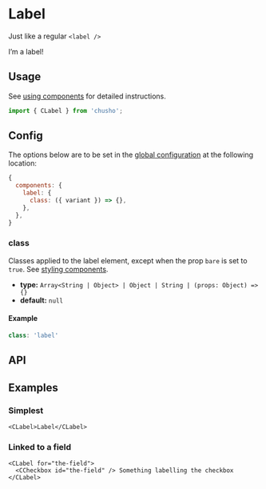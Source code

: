 # Label

Just like a regular `<label />`

<showcase-root>
    <CLabel>
        I’m a label!
    </CLabel>
</showcase-root>

## Usage

See [using components](/guide/using-components) for detailed instructions.

```js
import { CLabel } from 'chusho';
```

## Config

The options below are to be set in the [global configuration](/guide/config.html) at the following location:

```js
{
  components: {
    label: {
      class: ({ variant }) => {},
    },
  },
}
```

### class

Classes applied to the label element, except when the prop `bare` is set to `true`. See [styling components](/guide/styling-components).

- **type:** `Array<String | Object> | Object | String | (props: Object) => {}`
- **default:** `null`

#### Example

```js
class: 'label'
```

## API

<Docgen :components="['CLabel']" />

## Examples

### Simplest

```vue-html
<CLabel>Label</CLabel>
```

### Linked to a field

```vue-html
<CLabel for="the-field">
  <CCheckbox id="the-field" /> Something labelling the checkbox
</CLabel>
```
